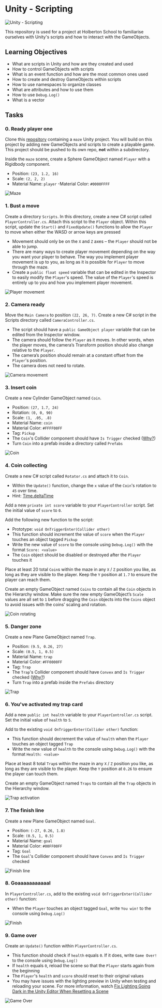 # Unity - Scripting
![Unity - Scripting](https://img-b.udemycdn.com/course/750x422/1691638_5a91_5.jpg)

This repository is used for a project at Holberton School to familiarise ourselves with Unity's scripts and how to interact with the GameObjects.

## Learning Objectives
- What are scripts in Unity and how are they created and used
- How to control GameObjects with scripts
- What is an event function and how are the most common ones used
- How to create and destroy GameObjects within scripts
- How to use namespaces to organize classes
- What are attributes and how to use them
- How to use `Debug.Log()`
- What is a vector

## Tasks
### 0. Ready player one
Clone this [repository](https://github.com/hs-hq/0x02-unity-scripting/tree/main) containing a `maze` Unity project. You will build on this project by adding new GameObjects and scripts to create a playable game. This project should be pushed to its own repo, **not** within a subdirectory.

Inside the `maze` scene, create a Sphere GameObject named `Player` with a Rigidbody component.
- Position: `(23, 1.2, 16)`
- Scale: `(2, 2, 2)`
- Material Name: `player`
-Material Color: `#0000FFFF`

![Maze](https://s3.eu-west-3.amazonaws.com/hbtn.intranet.project.files/holbertonschool-cs-unity/421/unity-scripting_0.png)

### 1. Bust a move
Create a directory `Scripts`. In this directory, create a new C# script called `PlayerController.cs`. Attach this script to the `Player` object. Within this script, update the `Start()` and `FixedUpdate()` functions to allow the `Player` to move when either the WASD or arrow keys are pressed
- Movement should only be on the `X` and `Z` axes – the `Player` should not be able to jump.
- There are many ways to create player movement depending on the way you want your player to behave. The way you implement player movement is up to you, as long as it is possible for `Player` to move through the maze.
- Create a `public float speed` variable that can be edited in the Inspector to easily modify the `Player`'s speed. The value of the `Player`'s speed is entirely up to you and how you implement player movement.

![Player movement](https://s3.eu-west-3.amazonaws.com/hbtn.intranet.project.files/holbertonschool-cs-unity/421/unity-scripting_1.gif)

### 2. Camera ready
Move the `Main Camera` to position `(22, 26, 7)`. Create a new C# script in the Scripts directory called `CameraController.cs`.
- The script should have a `public GameObject player` variable that can be edited from the Inspector window.
- The camera should follow the `Player` as it moves. In other words, when the player moves, the camera’s Transform position should also change relative to the `Player`.
- The camera’s position should remain at a constant offset from the `Player`'s position.
- The camera does not need to rotate.

![Camera movement](https://s3.eu-west-3.amazonaws.com/hbtn.intranet.project.files/holbertonschool-cs-unity/421/unity-scripting_2.gif)

### 3. Insert coin
Create a new Cylinder GameObject named `Coin`.
- Position: `(27, 1.7, 24)`
- Rotation: `(0, 0, 90)`
- Scale: `(1, .05, .8)`
- Material Name: `coin`
- Material Color: `#FFFF00FF`
- Tag: `Pickup`
- The `Coin`'s Collider component should have `Is Trigger` checked ([Why?](https://learn.unity.com/tutorial/3d-physics))
- Turn `Coin` into a prefab inside a directory called `Prefabs`

![Coin](https://s3.eu-west-3.amazonaws.com/hbtn.intranet.project.files/holbertonschool-cs-unity/421/unity-scripting_3.png)

### 4. Coin collecting
Create a new C# script called `Rotator.cs` and attach it to `Coin`.
- Within the `Update()` function, change the `x` value of the `Coin`'s rotation to `45` over time.
- Hint: [Time.deltaTime](https://docs.unity3d.com/ScriptReference/Time-deltaTime.html)

Add a new `private int score` variable to your `PlayerController` script. Set the initial value of `score` to `0`.

Add the following new function to the script:
- Prototype: `void OnTriggerEnter(Collider other)`
- This function should increment the value of `score` when the `Player` touches an object tagged `Pickup`
- Write the new value of `score` to the console using `Debug.Log()` with the format `Score: <value>`
- The `Coin` object should be disabled or destroyed after the `Player` touches it

Place at least 20 total `Coin`s within the maze in any `X` / `Z` position you like, as long as they are visible to the player. Keep the `Y` position at `1.7` to ensure the player can reach them.

Create an empty GameObject named `Coins` to contain all the `Coin` objects in the Hierarchy window. Make sure the new empty GameObject’s `Scale` values are all set to `1` before dragging the `Coin` objects into the `Coins` object to avoid issues with the coins’ scaling and rotation.

![Coin rotating](https://s3.eu-west-3.amazonaws.com/hbtn.intranet.project.files/holbertonschool-cs-unity/421/unity-scripting_4a.gif)

### 5. Danger zone
Create a new Plane GameObject named `Trap`.
- Position: `(9.5, 0.26, 27)`
- Scale: `(0.5, 1, 0.5)`
- Material Name: `trap`
- Material Color: `#FF0000FF`
- Tag: `Trap`
- The `Trap`'s Collider component should have `Convex` and `Is Trigger` checked ([Why?](https://docs.unity3d.com/Manual/class-MeshCollider.html))
- Turn `Trap` into a prefab inside the `Prefabs` directory

![Trap](https://s3.eu-west-3.amazonaws.com/hbtn.intranet.project.files/holbertonschool-cs-unity/421/unity-scripting_5.png)

### 6. You've activated my trap card
Add a new `public int health` variable to your `PlayerController.cs` script. Set the initial value of `health` to `5`.

Add to the existing `void OnTriggerEnter(Collider other)` function:
- This function should decrement the value of `health` when the `Player` touches an object tagged `Trap`
- Write the new value of `health` to the console using `Debug.Log()` with the format `Health: <value>`

Place at least 8 total `Trap`s within the maze in any `X` / `Z` position you like, as long as they are visible to the player. Keep the `Y` position at `0.26` to ensure the player can touch them.

Create an empty GameObject named `Traps` to contain all the `Trap` objects in the Hierarchy window.

![Trap activation](https://s3.eu-west-3.amazonaws.com/hbtn.intranet.project.files/holbertonschool-cs-unity/421/unity-scripting_6.gif)

### 7. The finish line
Create a new Plane GameObject named `Goal`.
- Position: `(-27, 0.26, 1.8)`
- Scale: `(0.5, 1, 0.5)`
- Material Name: `goal`
- Material Color: `#00FF00FF`
- Tag: `Goal`
- The `Goal`'s Collider component should have `Convex` and `Is Trigger` checked

![Finish line](https://s3.eu-west-3.amazonaws.com/hbtn.intranet.project.files/holbertonschool-cs-unity/421/unity-scripting_7.png)

### 8. Goaaaaaaaaaaal
In `PlayerController.cs`, add to the existing `void OnTriggerEnter(Collider other)` function:
- When the `Player` touches an object tagged `Goal`, write `You win!` to the console using `Debug.Log()`

![Finish](https://s3.eu-west-3.amazonaws.com/hbtn.intranet.project.files/holbertonschool-cs-unity/421/unity-scripting_8.gif)

### 9. Game over
Create an `Update()` function within `PlayerController.cs`.
- This function should check if `health` equals `0`. If it does, write `Game Over!` to the console using `Debug.Log()`
- If `health` equals `0`, reload the scene so that the `Player` starts again from the beginning
- The `Player`'s `health` and `score` should reset to their original values
- You may have issues with the lighting preview in Unity when testing and reloading your scene. For more information, watch [Fix Lighting Going Dark in the Unity Editor When Resetting a Scene](https://www.youtube.com/watch?v=F-aUMLdIxRY)

![Game Over](https://s3.eu-west-3.amazonaws.com/hbtn.intranet.project.files/holbertonschool-cs-unity/421/unity-scripting_9.gif)
